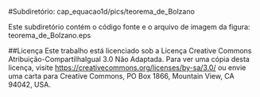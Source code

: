 #Subdiretório: cap_equacao1d/pics/teorema_de_Bolzano

Este subdiretório contém o código fonte e o arquivo de imagem da figura:
teorema_de_Bolzano.eps

##Licença
Este trabalho está licenciado sob a Licença Creative Commons Atribuição-CompartilhaIgual 3.0 Não Adaptada. Para ver uma cópia desta licença, visite https://creativecommons.org/licenses/by-sa/3.0/ ou envie uma carta para Creative Commons, PO Box 1866, Mountain View, CA 94042, USA.
